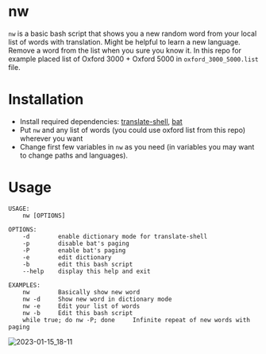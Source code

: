 # nw
`nw` is a basic bash script that shows you a new random word from your local list of words with translation. Might be helpful to learn a new language. Remove a word from the list when you sure you know it. In this repo for example placed list of Oxford 3000 + Oxford 5000 in `oxford_3000_5000.list` file.


# Installation 
- Install required dependencies: [translate-shell](https://github.com/soimort/translate-shell), [bat](https://github.com/sharkdp/bat)
- Put `nw` and any list of words (you could use oxford list from this repo) wherever you want
- Change first few variables in `nw` as you need (in variables you may want to change paths and languages).


# Usage
```
USAGE:
    nw [OPTIONS]

OPTIONS:
    -d	      enable dictionary mode for translate-shell
    -p	      disable bat's paging
    -P	      enable bat's paging
    -e	      edit dictionary
    -b	      edit this bash script
    --help    display this help and exit

EXAMPLES:
    nw        Basically show new word
    nw -d     Show new word in dictionary mode
    nw -e     Edit your list of words
    nw -b     Edit this bash script
    while true; do nw -P; done     Infinite repeat of new words with paging
```

![2023-01-15_18-11](https://user-images.githubusercontent.com/31192670/212542942-706c713f-ad7a-46fc-96ee-a29ac7d4f063.png)
